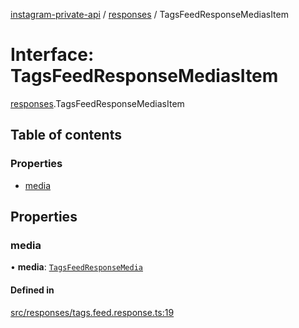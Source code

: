 [instagram-private-api](../../README.md) / [responses](../../modules/responses.md) / TagsFeedResponseMediasItem

# Interface: TagsFeedResponseMediasItem

[responses](../../modules/responses.md).TagsFeedResponseMediasItem

## Table of contents

### Properties

- [media](TagsFeedResponseMediasItem.md#media)

## Properties

### media

• **media**: [`TagsFeedResponseMedia`](TagsFeedResponseMedia.md)

#### Defined in

[src/responses/tags.feed.response.ts:19](https://github.com/Nerixyz/instagram-private-api/blob/4971f34/src/responses/tags.feed.response.ts#L19)
